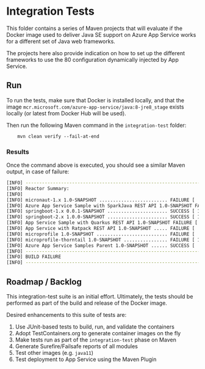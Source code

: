 # Integration Tests
This folder contains a series of Maven projects that will evaluate if the Docker
image used to deliver Java SE support on Azure App Service works for a different
set of Java web frameworks.

The projects here also provide indication on how to set up the different
frameworks to use the 80 configuration dynamically injected by App Service.

## Run
To run the tests, make sure that Docker is installed locally, and that the image `mcr.microsoft.com/azure-app-service/java:8-jre8_stage` exists locally (or latest from Docker Hub will be used).

Then run the following Maven command in the
`integration-test` folder:

        mvn clean verify --fail-at-end

### Results
Once the command above is executed, you should see a similar Maven output, in
case of failure:

```sh
[INFO] ------------------------------------------------------------------------
[INFO] Reactor Summary:
[INFO] 
[INFO] micronaut-1.x 1.0-SNAPSHOT ......................... FAILURE [  7.368 s]
[INFO] Azure App Service Sample with SparkJava REST API 1.0-SNAPSHOT FAILURE [  3.417 s]
[INFO] springboot-1.x 0.0.1-SNAPSHOT ...................... SUCCESS [ 18.839 s]
[INFO] springboot-2.x 1.0.0-SNAPSHOT ...................... SUCCESS [ 18.342 s]
[INFO] App Service Sample with Quarkus REST API 1.0-SNAPSHOT FAILURE [  5.826 s]
[INFO] App Service with Ratpack REST API 1.0-SNAPSHOT ..... FAILURE [  3.902 s]
[INFO] microprofile 1.0-SNAPSHOT .......................... FAILURE [  8.523 s]
[INFO] microprofile-thorntail 1.0-SNAPSHOT ................ FAILURE [ 15.561 s]
[INFO] Azure App Service Samples Parent 1.0-SNAPSHOT ...... SUCCESS [  0.001 s]
[INFO] ------------------------------------------------------------------------
[INFO] BUILD FAILURE
[INFO] ------------------------------------------------------------------------
```

## Roadmap / Backlog
This integration-test suite is an initial effort. Ultimately, the tests should
be performed as part of the build and release of the Docker image.

Desired enhancements to this suite of tests are:

1. Use JUnit-based tests to build, run, and validate the containers
1. Adopt TestContainers.org to generate container images on the fly
1. Make tests run as part of the `integration-test` phase on Maven
1. Generate Surefire/Failsafe reports of all modules
1. Test other images (e.g. `java11`)
1. Test deployment to App Service using the Maven Plugin
